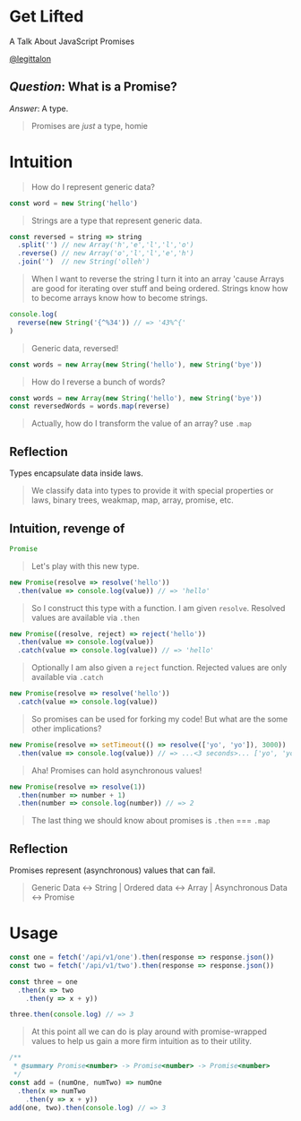 # Get Lifted
A Talk About JavaScript Promises

<a href='http://twitter.com/legittalon'>@legittalon</a>



## *Question*: What is a Promise?

<span class="fragment">*Answer*: A type.</span>
> Promises are *just* a type, homie



# Intuition
> How do I represent generic data?


```js
const word = new String('hello')
```
> Strings are a type that represent generic data.


```js
const reversed = string => string
  .split('') // new Array('h','e','l','l','o') 
  .reverse() // new Array('o','l','l','e','h')
  .join('')  // new String('olleh')
```
> When I want to reverse the string I turn it into an array 'cause Arrays are 
  good for iterating over stuff and being ordered. Strings know how to become 
  arrays know how to become strings.


```js
console.log(
  reverse(new String('{^%34')) // => '43%^{'
)
```
> Generic data, reversed! 


```js
const words = new Array(new String('hello'), new String('bye'))
```
> How do I reverse a bunch of words?


```js
const words = new Array(new String('hello'), new String('bye'))
const reversedWords = words.map(reverse)
```
> Actually, how do I transform the value of an array? use `.map`


## Reflection

Types encapsulate data inside laws.
> We classify data into types to provide it with special properties or laws,
  binary trees, weakmap, map, array, promise, etc.



## Intuition, revenge of

```js
Promise
```
> Let's play with this new type.


```js
new Promise(resolve => resolve('hello'))
  .then(value => console.log(value)) // => 'hello'
```
> So I construct this type with a function. I am given `resolve`. Resolved
  values are available via `.then` 


```js
new Promise((resolve, reject) => reject('hello'))
  .then(value => console.log(value))
  .catch(value => console.log(value)) // => 'hello'
```
> Optionally I am also given a `reject` function. Rejected values are only 
  available via `.catch`


```js
new Promise(resolve => resolve('hello'))
  .catch(value => console.log(value))
```
> So promises can be used for forking my code! But what are the some other
  implications?


```js
new Promise(resolve => setTimeout(() => resolve(['yo', 'yo']), 3000))
  .then(value => console.log(value)) // => ...<3 seconds>... ['yo', 'yo']
```
> Aha! Promises can hold asynchronous values!

```js
new Promise(resolve => resolve(1))
  .then(number => number + 1)
  .then(number => console.log(number)) // => 2
```
> The last thing we should know about promises is `.then` === `.map`


## Reflection

Promises represent (asynchronous) values that can fail.
> Generic Data <-> String | Ordered data <-> Array
  | Asynchronous Data <-> Promise



# Usage


```js
const one = fetch('/api/v1/one').then(response => response.json())
const two = fetch('/api/v1/two').then(response => response.json())

const three = one
  .then(x => two
    .then(y => x + y))

three.then(console.log) // => 3 
```
> At this point all we can do is play around with promise-wrapped values to help
  us gain a more firm intuition as to their utility.


```js
/**
 * @summary Promise<number> -> Promise<number> -> Promise<number>
 */
const add = (numOne, numTwo) => numOne
  .then(x => numTwo
    .then(y => x + y))
add(one, two).then(console.log) // => 3
```



```js
```
